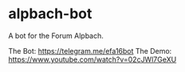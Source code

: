 # alpbach-bot
A bot for the Forum Alpbach.

The Bot: https://telegram.me/efa16bot
The Demo: https://www.youtube.com/watch?v=02cJWl7GeXU
